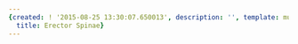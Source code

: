 ```yaml
---
{created: ! '2015-08-25 13:30:07.650013', description: '', template: muscle.html,
  title: Erector Spinae}
---
```

